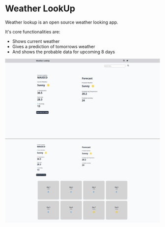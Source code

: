 # Weather LookUp
Weather lookup is an open source weather looking app.

It's core functionalities are:
- Shows current weather
- Gives a prediction of tomorrows weather
- And shows the probable data for upcoming 8 days

![](/page1.png)
![](/page2.png)